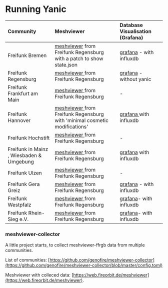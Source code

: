 # Running Yanic

| Community | Meshviewer | Database Visualisation \(Grafana\) |
| :--- | :--- | :--- |
| Freifunk Bremen | [meshviewer](https://map.bremen.freifunk.net) from Freifunk Regensburg with a patch to show state.json | [grafana](https://grafana.bremen.freifunk.net) - with influxdb |
| Freifunk Regensburg | [meshviewer ](https://regensburg.freifunk.net/meshviewer/)from Freifunk Regensburg | [grafana](https://grafana.regensburg.freifunk.net/) - without yanic |
| Freifunk Frankfurt am Main | [meshviewer ](https://map.ffm.freifunk.net)from Freifunk Regensburg | - |
| Freifunk Hannover | [meshviewer ](https://hannover.freifunk.net/karte/)from Freifunk Regensburg with 'minimal cosmetic modifications'| [grafana ](https://stats.ffh.zone)with influxdb |
| Freifunk Hochstift | [meshviewer ](https://map.hochstift.freifunk.net)from Freifunk Regensburg | - |
| Freifunk in Mainz , Wiesbaden & Umgebung | [meshviewer ](https://mapng.freifunk-mwu.de/)from Freifunk Regensburg | [grafana](https://stats.freifunk-mwu.de) with influxdb |
| Freifunk Ulzen | [meshviewer ](http://map.ffue.eu)from Freifunk Regensburg | - |
| Freifunk Gera Greiz | [meshviewer](https://www.freifunk-gera-greiz.de/meshviewer/) from Freifunk Regensburg | [grafana](https://www.freifunk-gera-greiz.de/grafana/dashboard/db/meshviewer-graphen) - with influxdb |
| Freifunk Westpfalz | [meshviewer ](https://map.freifunk-westpfalz.de/)from Freifunk Regensburg | [grafana](https://stats.freifunk-westpfalz.de/)- with influxdb |
| Freifunk Rhein-Sieg e.V. | [meshviewer ](https://map.freifunk-rhein-sieg.net/) from Freifunk Regensburg | [grafana](https://grafana.freifunk-rhein-sieg.net/)- with influxdb |


### meshviewer-collector
A little project starts, to collect meshviewer-ffrgb data from multiple communities.


List of communities:
[https://github.com/genofire/meshviewer-collector](https://github.com/genofire/meshviewer-collector/blob/master/config.toml)

Meshviewer with colleced data:
[https://web.fireorbit.de/meshviewer](https://web.fireorbit.de/meshviewer).
